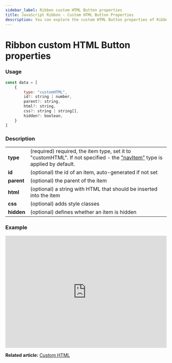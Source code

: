 ```yaml
---
sidebar_label: Ribbon custom HTML Button properties
title: JavaScript Ribbon - Custom HTML Button Properties 
description: You can explore the custom HTML Button properties of Ribbon in the documentation of the DHTMLX JavaScript UI library. Browse developer guides and API reference, try out code examples and live demos, and download a free 30-day evaluation version of DHTMLX Suite.
---
```


# Ribbon custom HTML Button properties

### Usage

~~~js
const data = [
	{
		type: "customHTML",
		id?: string | number,
		parent?: string,
		html?: string,
		css?: string | string[],
		hidden?: boolean,
	}
]
~~~

### Description

<table>
	<tbody>
        <tr>
			<td><b>type</b></td>
			<td>(required) required, the item type, set it to "customHTML". If not specified - the <a href="../../navitem">"navItem"</a> type is applied by default.</td>
		</tr>
		<tr>
			<td><b>id</b></td>
			<td>(optional) the id of an item, auto-generated if not set</td>
		</tr>
        <tr>
			<td><b>parent</b></td>
			<td>(optional) the parent of the item</td>
		</tr>
		<tr>
			<td><b>html</b></td>
			<td>(optional) a string with HTML that should be inserted into the item</td>
		</tr>
		<tr>
			<td><b>css</b></td>
			<td>(optional) adds style classes</td>
		</tr>
			<tr>
			<td><b>hidden</b></td>
			<td>(optional) defines whether an item is hidden</td>
		</tr>
    </tbody>
</table>

### Example

<iframe src="https://snippet.dhtmlx.com/c0i0q3cu?mode=js" frameborder="0" class="snippet_iframe" width="100%" height="350"></iframe>

**Related article:** [Custom HTML](ribbon/customhtmlbutton.md)